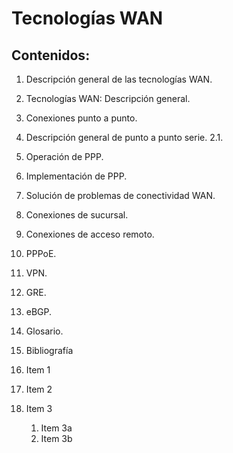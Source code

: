 # Tecnologías WAN



## Contenidos:
1. Descripción general de las tecnologías WAN. 
1. Tecnologías WAN: Descripción general. 
2. Conexiones punto a punto.
 2. Descripción general de punto a punto serie. 2.1.
 2. Operación de PPP. 
 2. Implementación de PPP.
 2. Solución de problemas de conectividad WAN. 
3. Conexiones de sucursal. 
 3. Conexiones de acceso remoto. 
 3. PPPoE.
 3. VPN. 
 3. GRE. 
 3. eBGP. 
4. Glosario. 
5. Bibliografía

1. Item 1
1. Item 2
1. Item 3
   1. Item 3a
   1. Item 3b

